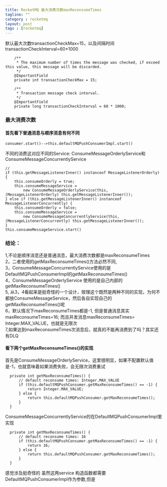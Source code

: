 ```yaml
---
title: RocketMQ 最大消费次数maxReconsumeTimes
tagline: ""
category : rocketmq
layout: post
tags : [rocketmq]
---
```


默认最大次数transactionCheckMax=15，以及间隔时间transactionCheckInterval=60*1000
```
    /**
     * The maximum number of times the message was checked, if exceed this value, this message will be discarded.
     */
    @ImportantField
    private int transactionCheckMax = 15;

    /**
     * Transaction message check interval.
     */
    @ImportantField
    private long transactionCheckInterval = 60 * 1000;
```

### 最大消费次数

####  首先看下普通消息与顺序消息有何不同
```
consumer.start()-->this.defaultMQPushConsumerImpl.start()

```
不同的消费这对应不同的Service: ConsumeMessageOrderlyService和ConsumeMessageConcurrentlyService
```
//
if (this.getMessageListenerInner() instanceof MessageListenerOrderly) {
    this.consumeOrderly = true;
    this.consumeMessageService =
        new ConsumeMessageOrderlyService(this, (MessageListenerOrderly) this.getMessageListenerInner());
} else if (this.getMessageListenerInner() instanceof MessageListenerConcurrently) {
    this.consumeOrderly = false;
    this.consumeMessageService =
        new ConsumeMessageConcurrentlyService(this, (MessageListenerConcurrently) this.getMessageListenerInner());
}
this.consumeMessageService.start()
```
### 结论：
1,不论是顺序消息还是普通消息，最大消费次数都是maxReconsumeTimes   
2，二者使用的getMaxReconsumeTimes()方法必然不同,   
3，ConsumeMessageConcurrentlyService使用的是DefaultMQPushConsumerImpl的getMaxReconsumeTimes()   
4，ConsumeMessageOrderlyService 使用的是自己内部的getMaxReconsumeTimes()   
5, 从3，4看起来是挺奇怪的一个设计，按理这个既然是两种不同的实现，为何不都放ConsumeMessageService，然后各自实现自己的getMaxReconsumeTimes()呢   
6，默认情况下maxReconsumeTimes都是-1, 但是普通消息其实maxReconsumeTimes=16; 而且并发消息maxReconsumeTimes= Integer.MAX_VALUE，也就是无限次   
7,如果达到maxReconsumeTimes次消息后，就真的不能再消费到了吗？其实还有DLQ


#### 看下两个getMaxReconsumeTimes()的实现  
首先是ConsumeMessageOrderlyService，这里很明显，如果不配置默认值是-1，也就意味着如果消费失败，会无限次消费重试
```
  private int getMaxReconsumeTimes() {
      // default reconsume times: Integer.MAX_VALUE
      if (this.defaultMQPushConsumer.getMaxReconsumeTimes() == -1) {
          return Integer.MAX_VALUE;
      } else {
          return this.defaultMQPushConsumer.getMaxReconsumeTimes();
      }
  }
```

ConsumeMessageConcurrentlyService的在DefaultMQPushConsumerImpl里实现
```
  private int getMaxReconsumeTimes() {
      // default reconsume times: 16
      if (this.defaultMQPushConsumer.getMaxReconsumeTimes() == -1) {
          return 16;
      } else {
          return this.defaultMQPushConsumer.getMaxReconsumeTimes();
      }
  }
```



感觉涉及挺奇怪的 虽然这两service 构造函数都需要DefaultMQPushConsumerImpl作为参数,但是
